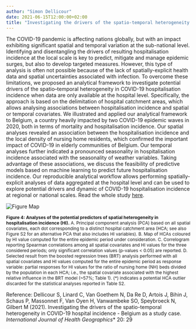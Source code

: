 ```yaml
---
author: "Simon Dellicour"
date: 2021-06-15T12:00:00+02:00
title: "Investigating the drivers of the spatio-temporal heterogeneity in COVID-19 hospital incidence"
---
```

The COVID-19 pandemic is affecting nations globally, but with an impact exhibiting significant spatial and temporal variation at the sub-national level. Identifying and disentangling the drivers of resulting hospitalisation incidence at the local scale is key to predict, mitigate and manage epidemic surges, but also to develop targeted measures. However, this type of analysis is often not possible because of the lack of spatially-explicit health data and spatial uncertainties associated with infection. To overcome these limitations, we proposed an analytical framework to investigate potential drivers of the spatio–temporal heterogeneity in COVID-19 hospitalisation incidence when data are only available at the hospital level. Specifically, the approach is based on the delimitation of hospital catchment areas, which allows analysing associations between hospitalisation incidence and spatial or temporal covariates. We illustrated and applied our analytical framework to Belgium, a country heavily impacted by two COVID-19 epidemic waves in 2020, both in terms of mortality and hospitalisation incidence. Our spatial analyses revealed an association between the hospitalisation incidence and the local density of nursing home residents, which confirmed the important impact of COVID-19 in elderly communities of Belgium. Our temporal analyses further indicated a pronounced seasonality in hospitalisation incidence associated with the seasonality of weather variables. Taking advantage of these associations, we discuss the feasibility of predictive models based on machine learning to predict future hospitalisation incidence. Our reproducible analytical workflow allows performing spatially-explicit analyses of data aggregated at the hospital level and can be used to explore potential drivers and dynamic of COVID-19 hospitalisation incidence at regional or national scales. Read the whole study [here](https://ij-healthgeographics.biomedcentral.com/articles/10.1186/s12942-021-00281-1).

![Figure Map](/images/COVID-19_Belgium_HCAs.png)

<span style="font-size:0.85em;">**Figure 4: Analyses of the potential predictors of spatial heterogeneity in hospitalisation incidence (HI).** A. Principal component analysis (PCA) based on all spatial covariates, each dot corresponding to a distinct hospital catchment area (HCA; see also Figure S2 for an alternative PCA that also includes HI variables). B. Map of HCAs coloured by HI value computed for the entire epidemic period under consideration. C. Correlogram reporting Spearman correlations among all spatial covariates and HI values for the three considered periods; only significant correlation values (p-values < 0.05) are reported. D. Selected result from the boosted regression trees (BRT) analysis performed with all spatial covariates and HI values computed for the entire epidemic period as response variable: partial responses for HI values for the ratio of nursing home (NH) beds divided by the population in each HCA; i.e., the spatial covariate associated with the highest relative influence in the BRT model (~57%; Table 1). (*) indicates a potential HCA outlier discarded for the statistical analyses reported in Table S2.</span>

Reference:
Dellicour S, Linard C, Van Goethem N, Da Re D, Artois J, Bihin J, Schaus P, Massonnet F, Van Oyen H, Vanwambeke SO, Speybroeck N, Gilbert M (2021). Investigating the drivers of the spatio-temporal heterogeneity in COVID-19 hospital incidence - Belgium as a study case. *International Journal of Health Geographics** 20: 29
